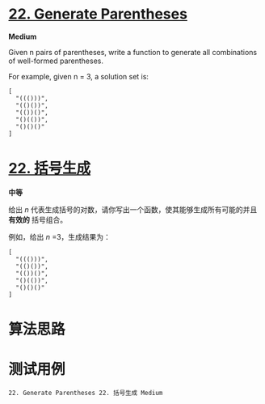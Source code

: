 # [22. Generate Parentheses][enTitle]

**Medium**

Given n pairs of parentheses, write a function to generate all combinations of well-formed parentheses.

For example, given n = 3, a solution set is:

```
[
  "((()))",
  "(()())",
  "(())()",
  "()(())",
  "()()()"
]

```
# [22. 括号生成][cnTitle]

**中等**

给出  *n*  代表生成括号的对数，请你写出一个函数，使其能够生成所有可能的并且**有效的** 括号组合。

例如，给出  *n* =3，生成结果为：

```
[
  "((()))",
  "(()())",
  "(())()",
  "()(())",
  "()()()"
]

```


# 算法思路

# 测试用例
```
22. Generate Parentheses 22. 括号生成 Medium
```

[enTitle]: https://leetcode.com/problems/generate-parentheses/
[cnTitle]: https://leetcode-cn.com/problems/generate-parentheses/
